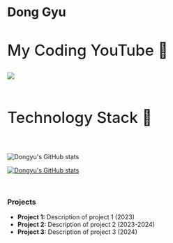 <h1>Dong Gyu</h1>

<div style="margin-top:30px; margin-bottom:30px;">
  <h2 style="font-size:35px; font-weight:500;">My Coding YouTube 💪</h2>
</div>

<div style="display:flex; flex-direction: column;">
  <img src="https://img.shields.io/badge/Youtube-FF0000?style=flat-square&logo=Youtube&logoColor=white"/>
</div>

<br>

<div style="margin-top:30px; margin-bottom:30px;">
  <h2 style="font-size:35px; font-weight:500;">Technology Stack 💪</h2>
</div>


<br>

![Dongyu's GitHub stats](https://github-readme-stats.vercel.app/api?username=dongyu-youn&show_icons=true&theme=radical)

[![Dongyu's GitHub stats](https://github-readme-stats.vercel.app/api/top-langs/?username=dongyu-youn&show_icons=true&hide_border=true&title_color=004386&icon_color=004386&layout=compact)](https://github.com/dongyu-youn)

<br>

### Projects

- **Project 1:** Description of project 1 (2023)
- **Project 2:** Description of project 2 (2023-2024)
- **Project 3:** Description of project 3 (2024)

